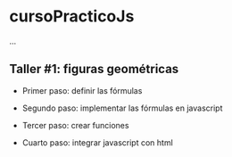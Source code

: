 # cursoPracticoJs

...

## Taller #1: figuras geométricas

- Primer paso: definir las fórmulas

- Segundo paso: implementar las fórmulas en javascript

- Tercer paso: crear funciones

- Cuarto paso: integrar javascript con html
